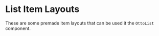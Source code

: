 #  List Item Layouts

These are some premade item layouts that can be used it the `OttoList` component.
